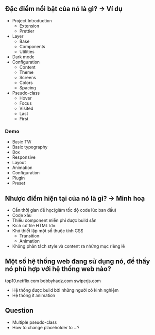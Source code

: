 ## Đặc điểm nổi bật của nó là gì? -> Ví dụ
- Project Introduction
  - Extension
  - Prettier
- Layer
  - Base
  - Components
  - Utilities
- Dark mode
- Configuration
  - Content
  - Theme
  - Screens
  - Colors
  - Spacing
- Pseudo-class
  - Hover
  - Focus
  - Visited
  - Last
  - First

### Demo
- Basic TW
- Basic typography
- Box
- Responsive
- Layout
- Animation
- Configuration
- Plugin
- Preset

## Nhược điểm hiện tại của nó là gì? -> Minh hoạ
- Cần thời gian để học(giảm tốc độ code lúc ban đầu)
- Code xấu
- Thiếu component miễn phí được build sẵn
- Kích cỡ file HTML lớn
- Khó thiết lập một số thuộc tính CSS
  - Transition
  - Animation
- Không phân tách style và content ra những mục riêng lẽ

## Một số hệ thống web đang sử dụng nó, để thấy nó phù hợp với hệ thống web nào?
top10.netflix.com
bobbyhadz.com
swiperjs.com

- Hệ thống được build bởi những người có kinh nghiệm
- Hệ thống ít animation

## Question
- Multiple pseudo-class
- How to change placeholder to ...?
